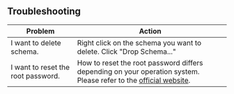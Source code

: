 ## Troubleshooting

| Problem         | Action |
|--------------|------------|
| I want to delete schema. |  Right click on the schema you want to delete. Click "Drop Schema..."  |
| I want to reset the root password. |  How to reset the root password  differs depending on your operation system. Please refer to the [official website](https://dev.mysql.com/doc/refman/8.0/en/resetting-permissions.html).  |